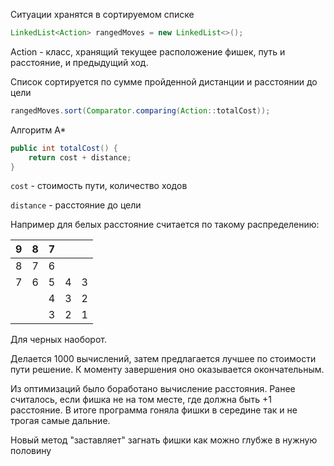 Ситуации хранятся в сортируемом списке

```java
LinkedList<Action> rangedMoves = new LinkedList<>();
```

Action - класс, хранящий текущее расположение фишек, путь и расстояние, и предыдущий ход.

Список сортируется по сумме пройденной дистанции и расстоянии до цели

```java
rangedMoves.sort(Comparator.comparing(Action::totalCost));
```

Алгоритм А*

```java
public int totalCost() {
    return cost + distance;
}
```

`cost` - стоимость пути, количество ходов

`distance` - расстояние до цели

Например для белых расстояние считается по такому распределению:

| 9 | 8 | 7 |   |   | 
|---|---|---|---|---|
| 8 | 7 | 6 |   |   | 
| 7 | 6 | 5 | 4 | 3 | 
|   |   | 4 | 3 | 2 | 
|   |   | 3 | 2 | 1 | 

Для черных наоборот.

Делается 1000 вычислений, затем предлагается лучшее по стоимости пути решение. К моменту завершения оно оказывается окончательным.

Из оптимизаций было боработано вычисление расстояния. Ранее считалось, если фишка не на том месте, где должна быть +1 расстояние. В итоге программа гоняла фишки в середине так и не трогая самые дальние.

Новый метод "заставляет" загнать фишки как можно глубже в нужную половину
